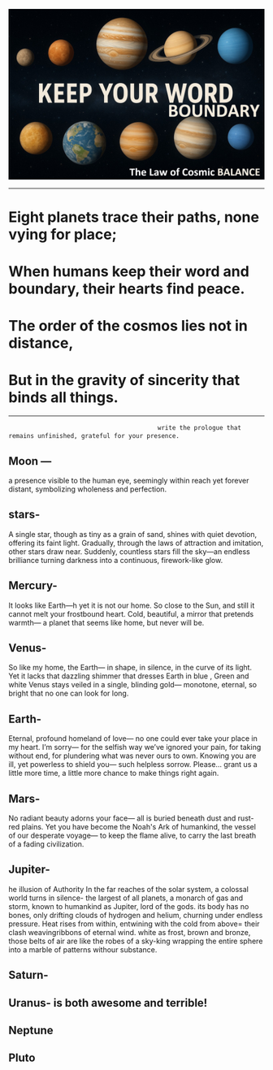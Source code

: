 
<p align="center">
<img src="assets/images/The law of cosmic balance.png" alt="The law of cosmic balance" width="750">
</p>

_____

# Eight planets trace their paths, none vying for place;
# When humans keep their word and boundary, their hearts find peace.
# The order of the cosmos lies not in distance, 
# But in the gravity of sincerity that binds all things.
______

                                             write the prologue that remains unfinished, grateful for your presence.


## Moon — 
a presence visible to the human eye, seemingly within reach yet forever distant, symbolizing wholeness and perfection.

## stars- 
A single star, though as tiny as a grain of sand, shines with quiet devotion, offering its faint light. Gradually, through the laws of attraction and imitation, other stars draw near. Suddenly, countless stars fill the sky—an endless brilliance turning darkness into a continuous, firework-like glow.

## Mercury-
It looks like Earth—h
yet it is not our home.
So close to the Sun,
and still it cannot melt
your frostbound heart.
Cold,
beautiful,
a mirror that pretends warmth—
a planet that seems like home,
but never will be.

## Venus- 
So like my home, the Earth—
in shape, in silence, in the curve of its light.
Yet it lacks that dazzling shimmer
that dresses Earth in blue , Green and white
Venus stays veiled
in a single, blinding gold—
monotone, eternal,
so bright
that no one can look for long.

## Earth-
Eternal, profound homeland of love—
no one could ever take your place in my heart.
I’m sorry—
for the selfish way we’ve ignored your pain,
for taking without end,
for plundering what was never ours to own.
Knowing you are ill,
yet powerless to shield you—
such helpless sorrow.
Please…
grant us a little more time,
a little more chance
to make things right again.


## Mars-
No radiant beauty adorns your face—
all is buried beneath dust and rust-red plains.
Yet you have become
the  Noah's Ark of humankind,
the vessel of our desperate voyage—
to keep the flame alive,
to carry the last breath
of a fading civilization.

## Jupiter-
he illusion of Authority
In the far reaches of the solar system,
a colossal world turns in silence-
the largest of all planets, 
a monarch of gas and storm,
known to humankind as Jupiter, lord of the gods.
its body has no bones, 
only drifting clouds of hydrogen and helium,
churning under endless pressure.
Heat rises from within, 
entwining with the cold from above=
their clash weavingribbons of eternal wind.
white as frost, brown and bronze,
those belts of air are like the robes of a sky-king
wrapping the entire sphere
into a marble of patterns withour substance.



## Saturn-

## Uranus-  is both awesome and terrible!
## Neptune
## Pluto
